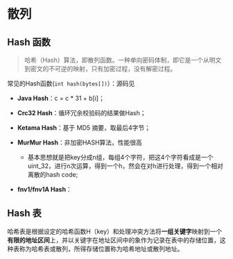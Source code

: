 # 散列



## Hash 函数

> 哈希（Hash）算法，即散列函数。一种单向密码体制，即它是一个从明文到密文的不可逆的映射，只有加密过程，没有解密过程。

常见的Hash函数(`int hash(bytes[])`）：源码见[]()

- **Java Hash**：c = c * 31 + b[i]；

- **Crc32 Hash**：循环冗余校验码的结果做Hash；
- **Ketama Hash**：基于 MD5 摘要，取最后4字节；
- **MurMur Hash**：非加密HASH算法，性能很高
  - 基本思想就是把key分成n组，每组4个字符，把这4个字符看成是一个uint_32，进行n次运算，得到一个h，然会在对h进行处理，得到一个相对离散的hash code;

- **fnv1/fnv1A Hash**：



## Hash 表

哈希表是根据设定的哈希函数H（key）和处理冲突方法将**一组关键字**映射到一个**有限的地址区间**上，并以关键字在地址区间中的象作为记录在表中的存储位置，这种表称为哈希表或散列，所得存储位置称为哈希地址或散列地址。